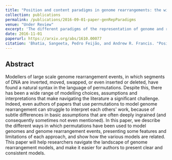```yaml
---
title: "Position and content paradigms in genome rearrangements: the wild and crazy world of permutations in genomics"
collection: publications
permalink: /publications/2016-09-01-paper-genRepParadigms
venue: "Under Review"
excerpt: 'The different paradigms of the representation of genome and rearrangement operators using permutations.'
date: 2016-11-01
paperurl: https://arxiv.org/abs/1610.00077
citation: 'Bhatia, Sangeeta, Pedro Feijão, and Andrew R. Francis. "Position and content paradigms in genome rearrangements: the wild and crazy world of permutations in genomics." arXiv preprint arXiv:1610.00077 (2016).'
---
```


## Abstract
Modellers of large scale genome rearrangement events, in which segments of DNA are inverted, moved, swapped, or even inserted or deleted, have found a natural syntax in the language of permutations. Despite this, there has been a wide range of modelling choices, assumptions and interpretations that make navigating the literature a significant challenge. Indeed, even authors of papers that use permutations to model genome rearrangement can struggle to interpret each others' work, because of subtle differences in basic assumptions that are often deeply ingrained (and consequently sometimes not even mentioned). In this paper, we describe the different ways in which permutations have been used to model genomes and genome rearrangement events, presenting some features and limitations of each approach, and show how the various models are related. This paper will help researchers navigate the landscape of genome rearrangement models, and make it easier for authors to present clear and consistent models.
